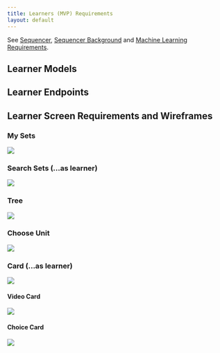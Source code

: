 ```yaml
---
title: Learners (MVP) Requirements
layout: default
---
```


See [Sequencer](/f_planning/sequencer), [Sequencer Background](/f_planning/sequencer_background) and [Machine Learning Requirements](/f_planning/ml_requirements).

Learner Models
--------------

Learner Endpoints
-----------------

Learner Screen Requirements and Wireframes
------------------------------------------

### My Sets

<img src="https://docs.google.com/drawings/d/1jQFTFcNuIKIvsF3C9O4n2NkaRoxBVy0ZSE_ZtEVUb8Y/pub?w=1440&amp;h=1080">

### Search Sets (...as learner)

<img src="https://docs.google.com/drawings/d/11xFDioVMAswGdr3CCIj2HqRiwy98NVUphO1MhzbAvoM/pub?w=1440&amp;h=1080">

### Tree

<img src="https://docs.google.com/drawings/d/1Q0ymTVBfv_GOk-qDwes0eks3BJGTC1O_p4z_Mq32xjw/pub?w=1440&amp;h=999">

### Choose Unit

<img src="https://docs.google.com/drawings/d/1DnXYfw5LkOdgdLeX1sB9UN1_pP8C81LHnS5g9s7nDL8/pub?w=1440&amp;h=1080">

### Card (...as learner)

<img src="https://docs.google.com/drawings/d/1d3ma1KBMXPLPyw2xtn0LiJerH4KqcNvQv2QVq3tmw2A/pub?w=1440&amp;h=1080">

#### Video Card

<img src="https://docs.google.com/drawings/d/14v8ShakN7Wij4n2L_7jFRrSHOllBpyowmdedLSi5JlE/pub?w=1440&amp;h=1080">

#### Choice Card

<img src="https://docs.google.com/drawings/d/1lKcNlQzstPCCf-n9rvDyTsz9oF1H8GLFsl-Yovnp9ns/pub?w=1440&amp;h=1080">
